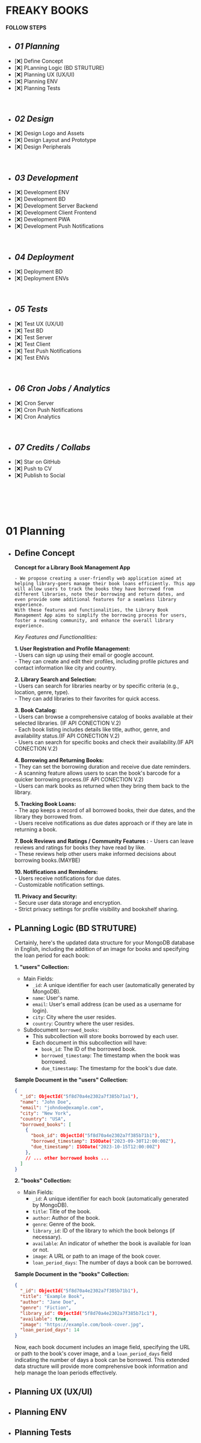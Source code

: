 
# FREAKY BOOKS

#### FOLLOW STEPS

 - ##  ***01 Planning***
 - [❌] Define Concept
 - [❌] PLanning Logic (BD STRUTURE)
 - [❌] Planning UX (UX/UI)
 - [❌] Planning ENV
 - [❌] Planning Tests

<br>

 - ## ***02 Design***
 - [❌] Design Logo and Assets
 - [❌] Design Layout and Prototype
 - [❌] Design Peripherals

<br>

 - ## ***03 Development***
 - [❌] Development ENV
 - [❌] Development BD
 - [❌] Development Server Backend
 - [❌] Development Client Frontend
 - [❌] Development PWA
 - [❌] Development Push Notifications

<br>

 - ## ***04 Deployment***
 - [❌] Deployment BD
 - [❌] Deployment ENVs

<br>

 - ## ***05 Tests***
 - [❌] Test UX (UX/UI)
 - [❌] Test BD
 - [❌] Test Server
 - [❌] Test Client
 - [❌] Test Push Notifications
 - [❌] Test ENVs

<br>

 - ## ***06 Cron Jobs / Analytics***
 - [❌] Cron Server
 - [❌] Cron Push Notifications
 - [❌] Cron Analytics

<br>

 - ## ***07 Credits / Collabs***
 - [❌] Star on GitHub
 - [❌] Push to CV
 - [❌] Publish to Social

<br>
<br>
<br>
<br>

# 01 Planning
  
  - ## Define Concept

      **Concept for a Library Book Management App**
  
        - We propose creating a user-friendly web application aimed at helping library-goers manage their book loans efficiently. This app will allow users to track the books they have borrowed from different libraries, note their borrowing and return dates, and even provide some additional features for a seamless library experience.
        With these features and functionalities, the Library Book Management App aims to simplify the borrowing process for users, foster a reading community, and enhance the overall library experience.

      *Key Features and Functionalities:*

      **1. User Registration and Profile Management:**  
        - Users can sign up using their email or google account.  
        - They can create and edit their profiles, including profile pictures and contact information like city and country.  

      **2. Library Search and Selection:**  
        - Users can search for libraries nearby or by specific criteria (e.g., location, genre, type).  
        - They can add libraries to their favorites for quick access.  

      **3. Book Catalog:**  
        - Users can browse a comprehensive catalog of books available at their selected libraries. (IF API CONECTION V.2)  
        - Each book listing includes details like title, author, genre, and availability status.(IF API CONECTION V.2)  
        - Users can search for specific books and check their availability.(IF API CONECTION V.2)  

      **4. Borrowing and Returning Books:**  
        - They can set the borrowing duration and receive due date reminders.  
        - A scanning feature allows users to scan the book's barcode for a quicker borrowing process.(IF API CONECTION V.2)  
        - Users can mark books as returned when they bring them back to the library.  

      **5. Tracking Book Loans:**  
        - The app keeps a record of all borrowed books, their due dates, and the library they borrowed from.  
        - Users receive notifications as due dates approach or if they are late in returning a book.  

      **7. Book Reviews and Ratings / Community Features :**
        - Users can leave reviews and ratings for books they have read by like.  
        - These reviews help other users make informed decisions about borrowing books.(MAYBE)  

      **10. Notifications and Reminders:**  
          - Users receive notifications for due dates.  
          - Customizable notification settings.  

      **11. Privacy and Security:**  
          - Secure user data storage and encryption.  
          - Strict privacy settings for profile visibility and bookshelf sharing.  


  - ## PLanning Logic (BD STRUTURE)
      Certainly, here's the updated data structure for your MongoDB database in English, including the addition of an image for books and specifying the loan period for each book:

    **1. "users" Collection:**
      - Main Fields:
        - `_id`: A unique identifier for each user (automatically generated by MongoDB).
        - `name`: User's name.
        - `email`: User's email address (can be used as a username for login).
        - `city`: City where the user resides.
        - `country`: Country where the user resides.
      - Subdocument `borrowed_books`:
        - This subcollection will store books borrowed by each user.
        - Each document in this subcollection will have:
          - `book_id`: The ID of the borrowed book.
          - `borrowed_timestamp`: The timestamp when the book was borrowed.
          - `due_timestamp`: The timestamp for the book's due date.

    **Sample Document in the "users" Collection:**
    ```json
    {
      "_id": ObjectId("5f8d70a4e2302a7f385b71a1"),
      "name": "John Doe",
      "email": "johndoe@example.com",
      "city": "New York",
      "country": "USA",
      "borrowed_books": [
        {
          "book_id": ObjectId("5f8d70a4e2302a7f385b71b1"),
          "borrowed_timestamp": ISODate("2023-09-30T12:00:00Z"),
          "due_timestamp": ISODate("2023-10-15T12:00:00Z")
        },
        // ... other borrowed books ...
      ]
    }
    ```

    **2. "books" Collection:**
      - Main Fields:
        - `_id`: A unique identifier for each book (automatically generated by MongoDB).
        - `title`: Title of the book.
        - `author`: Author of the book.
        - `genre`: Genre of the book.
        - `library_id`: ID of the library to which the book belongs (if necessary).
        - `available`: An indicator of whether the book is available for loan or not.
        - `image`: A URL or path to an image of the book cover.
        - `loan_period_days`: The number of days a book can be borrowed.

    **Sample Document in the "books" Collection:**
    ```json
    {
      "_id": ObjectId("5f8d70a4e2302a7f385b71b1"),
      "title": "Example Book",
      "author": "Jane Doe",
      "genre": "Fiction",
      "library_id": ObjectId("5f8d70a4e2302a7f385b71c1"),
      "available": true,
      "image": "https://example.com/book-cover.jpg",
      "loan_period_days": 14
    }
    ```

    Now, each book document includes an image field, specifying the URL or path to the book's cover image, and a `loan_period_days` field indicating the number of days a book can be borrowed. This extended data structure will provide more comprehensive book information and help manage the loan periods effectively.


  - ## Planning UX (UX/UI)
  - ## Planning ENV
  - ## Planning Tests

<br>
<br>
<br>
<br>

<br>
<br>
<br>
<br>

<br>
<br>
<br>
<br>

<br>
<br>
<br>
<br>

<br>
<br>
<br>
<br>

<br>
<br>
<br>
<br>



https://abetkaua.com/en/antonov-an-225-mriya-the-dream/
## **ANTONOV AN-225 MRIYA ("THE DREAM")**
---
The largest and most powerful aircraft in the world, destroyed by Russians in Hostomel during the attack on Ukraine.
---
The AN-225 was the real pride of Ukrainian engineering, created to transport the space industry equipment and heavy or oversized cargo up to 250 tons. However, in the first days of the full-scale war, Mriya was destroyed by the Russian army. Since then, the image of the Ukrainian bird was used all around the world to support the Ukrainians.
---
## **1988–2022**
### *"DREAMS TAKE US FORWARD AND WILL NOT DISAPPEAR FOR AS LONG AS WE LIVE ON THIS PLANET. AND, WHEN AN AIRCRAFT COMES INTO BEING IN UKRAINE, LET IT CARRY A WORD FROM ITS LANGUAGE ON BOARD", AIRCRAFT DESIGNER PETRO BALABUIEV SAID THAT DAY.*
[wikipedia](https://pt.wikipedia.org/wiki/Antonov_An-225_Mriya)

